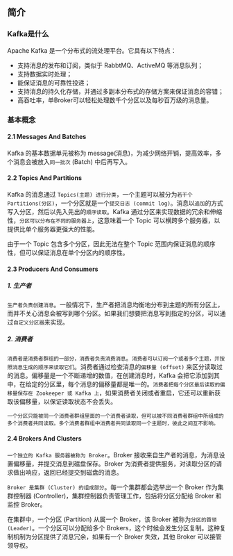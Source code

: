 ## 简介

### Kafka是什么

Apache Kafka 是一个分布式的流处理平台。它具有以下特点：

+ 支持消息的发布和订阅，类似于 RabbtMQ、ActiveMQ 等消息队列；
+ 支持数据实时处理；
+ 能保证消息的可靠性投递；
+ 支持消息的持久化存储，并通过多副本分布式的存储方案来保证消息的容错；
+ 高吞吐率，单Broker可以轻松处理数千个分区以及每秒百万级的消息量。

### 基本概念

#### 2.1 Messages And Batches

Kafka 的基本数据单元被称为 message(消息)，为减少网络开销，提高效率，多个消息会被放入`同一批次` (Batch) 中后再写入。

#### 2.2 Topics And Partitions

Kafka 的消息通过 `Topics(主题) 进行分类`，一个主题可以被分为`若干个 Partitions(分区)`，一个分区就是一个`提交日志 (commit log)`。消息以`追加`的方式写入分区，然后以先入先出的`顺序读取`。Kafka 通过分区来实现数据的冗余和伸缩性，`分区可以分布在不同的服务器上`，这意味着一个 Topic 可以横跨多个服务器，以提供比单个服务器更强大的性能。

由于一个 Topic 包含多个分区，因此无法在整个 Topic 范围内保证消息的顺序性，但可以保证消息在单个分区内的顺序性。



#### 2.3 Producers And Consumers

##### 1. 生产者

`生产者负责创建消息`。一般情况下，生产者把消息均衡地分布到主题的所有分区上，而并不关心消息会被写到哪个分区。如果我们想要把消息写到指定的分区，可以通过`自定义分区器`来实现。

##### 2. 消费者

`消费者是消费者群组的一部分，消费者负责消费消息`。`消费者可以订阅一个或者多个主题，并按照消息生成的顺序来读取它们`。消费者通过检查消息的`偏移量 (offset)` 来区分读取过的消息。偏移量是一个不断递增的数值，在创建消息时，Kafka 会把它添加到其中，在给定的分区里，每个消息的偏移量都是唯一的。`消费者把每个分区最后读取的偏移量保存在 Zookeeper 或 Kafka 上`，如果消费者关闭或者重启，它还可以重新获取该偏移量，以保证读取状态不会丢失。



`一个分区只能被同一个消费者群组里面的一个消费者读取，但可以被不同消费者群组中所组成的多个消费者共同读取。多个消费者群组中消费者共同读取同一个主题时，彼此之间互不影响。`



#### 2.4 Brokers And Clusters 

`一个独立的 Kafka 服务器被称为 Broker`。Broker 接收来自生产者的消息，为消息设置偏移量，并提交消息到磁盘保存。Broker 为消费者提供服务，对读取分区的请求做出响应，返回已经提交到磁盘的消息。

`Broker 是集群 (Cluster) 的组成部分`。每一个集群都会选举出一个 Broker 作为集群控制器 (Controller)，集群控制器负责管理工作，包括将分区分配给 Broker 和监控 Broker。

在集群中，一个分区 (Partition) 从属一个 Broker，该 Broker 被称为`分区的首领 (Leader)`。一个分区可以分配给多个 Brokers，这个时候会发生分区复制。这种复制机制为分区提供了消息冗余，如果有一个 Broker 失效，其他 Broker 可以接管领导权。

